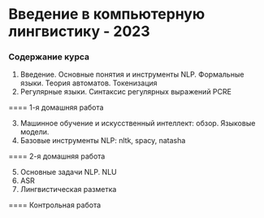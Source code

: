 # Введение в компьютерную лингвистику - 2023

### Содержание курса

1. Введение. Основные понятия и инструменты NLP. Формальные языки. Теория автоматов. Токенизация
2. Регулярные языки. Синтаксис регулярных выражений PCRE

====
1-я домашняя работа

3. Машинное обучение и искусственный интеллект: обзор. Языковые модели.
4. Базовые инструменты NLP: nltk, spacy, natasha

====
2-я домашняя работа

5. Основные задачи NLP. NLU
6. ASR
7. Лингвистическая разметка

====
Контрольная работа
